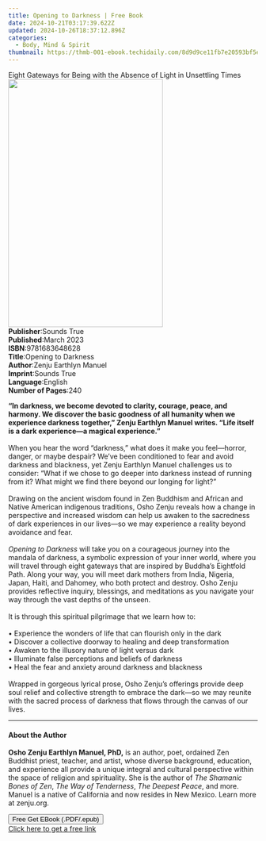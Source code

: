 ```yaml
---
title: Opening to Darkness | Free Book
date: 2024-10-21T03:17:39.622Z
updated: 2024-10-26T18:37:12.896Z
categories:
  - Body, Mind & Spirit
thumbnail: https://thmb-001-ebook.techidaily.com/8d9d9ce11fb7e20593bf5e0d6a50d2a1122ce7b7fa255d1e0434f5c58ca5e1b3.jpg
---
```

<main id="book-container">
  <div class="flex flex-col">
    <div class="book-brief flex-1 py-6 px-4 sm:p-6 md:py-10 md:px-8">
      <!-- brief-->
      <div class="book-brief-main">
        Eight Gateways for Being with the Absence of Light in Unsettling Times
      </div>
    </div>
    <div
      class="book-meta-info flex-1 grid gap-4 col-start-1 col-end-3 row-start-1 sm:mb-6 sm:grid-cols-4 lg:gap-6 lg:col-start-2 lg:row-end-6 lg:row-span-6 lg:mb-0"
    >
      <div
        class="book-meta-info-left place-content-center mt-4 p-4 text-sm leading-6 col-start-2 col-span-2 dark:text-slate-400"
      >
        <img
          class="w-full h-500 object-cover rounded-lg sm:h-255 sm:col-span-2 lg:col-span-full"
          src="https://img-001-ebook.techidaily.com/e48106fcc17d8c5221de9895ee691b09f4780b0f4f468aaeadb12d8554ebd955.jpg"
          alt=""
          width="312"
          height="500"
        />
      </div>
      <div
        class="book-meta-info-right mt-2 col-start-1 row-start-2 col-span-3 self-center"
      >
        <!-- meta data  -->
        <div class="flex flex-col px-4 md:px-8">
          <div class="flex-1">
            <strong>Publisher</strong>:<span class="px-2">Sounds True</span>
          </div>
          <div class="flex-1">
            <strong>Published</strong>:<span class="px-2">March 2023</span>
          </div>
          <div class="flex-1">
            <strong>ISBN</strong>:<span class="px-2">9781683648628</span>
          </div>
          <div class="flex-1">
            <strong>Title</strong>:<span class="px-2">Opening to Darkness</span>
          </div>
          <div class="flex-1">
            <strong>Author</strong>:<span class="px-2"
              >Zenju Earthlyn Manuel</span
            >
          </div>
          <div class="flex-1">
            <strong>Imprint</strong>:<span class="px-2">Sounds True</span>
          </div>
          <div class="flex-1">
            <strong>Language</strong>:<span class="px-2">English</span>
          </div>
          <div class="flex-1">
            <strong>Number of Pages</strong>:<span class="px-2">240</span>
          </div>
        </div>
      </div>
    </div>
    <div class="book-description flex-1 py-6 px-4 sm:p-6 md:py-10 md:px-8">
      <div class="book-description-main">
        <div accordion-content="" id="description">
          <p>
            <b
              >“In darkness, we become devoted to clarity, courage, peace, and
              harmony. We discover the basic goodness of all humanity when we
              experience darkness together,” Zenju Earthlyn Manuel writes. “Life
              itself is a dark experience—a magical experience.”</b
            ><br /><br />When you hear the word “darkness,” what does it make
            you feel—horror, danger, or maybe despair? We’ve been conditioned to
            fear and avoid darkness and blackness, yet Zenju Earthlyn Manuel
            challenges us to consider: “What if we chose to go deeper into
            darkness instead of running from it? What might we find there beyond
            our longing for light?”<br /><br />Drawing on the ancient wisdom
            found in Zen Buddhism and African and Native American indigenous
            traditions, Osho Zenju reveals how a change in perspective and
            increased wisdom can help us awaken to the sacredness of dark
            experiences in our lives—so we may experience a reality beyond
            avoidance and fear.<br /><br /><i>Opening to Darkness </i>will take
            you on a courageous journey into the mandala of darkness, a symbolic
            expression of your inner world, where you will travel through eight
            gateways that are inspired by Buddha’s Eightfold Path. Along your
            way, you will meet dark mothers from India, Nigeria, Japan, Haiti,
            and Dahomey, who both protect and destroy. Osho Zenju provides
            reflective inquiry, blessings, and meditations as you navigate your
            way through the vast depths of the unseen.<br /><br />It is through
            this spiritual pilgrimage that we learn how to:<br /><br />•
            Experience the wonders of life that can flourish only in the dark<br />•
            Discover a collective doorway to healing and deep transformation<br />•
            Awaken to the illusory nature of light versus dark<br />• Illuminate
            false perceptions and beliefs of darkness<br />• Heal the fear and
            anxiety around darkness and blackness<br /><br />Wrapped in gorgeous
            lyrical prose, Osho Zenju’s offerings provide deep soul relief and
            collective strength to embrace the dark—so we may reunite with the
            sacred process of darkness that flows through the canvas of our
            lives.
          </p>
        </div>
        <div class="accordion-fader"></div>
      </div>
    </div>
    <div class="book-excerpts flex-1 py-6 px-4 sm:p-6 md:py-10 md:px-8">
      <!-- excerpts-->
      <div class="book-excerpts-main">
        <hr />
        <h4 class="placeholder placeholder-heading">
          <span>About the Author</span>
        </h4>
        <p>
          <b>Osho Zenju Earthlyn Manuel, PhD,</b> is an author, poet, ordained
          Zen Buddhist priest, teacher, and artist, whose diverse background,
          education, and experience all provide a unique integral and cultural
          perspective within the space of religion and spirituality. She is the
          author of <i>The Shamanic Bones of Zen</i>,
          <i>The Way of Tenderness</i>, <i>The Deepest Peace</i>, and more.
          Manuel is a native of California and now resides in New Mexico. Learn
          more at zenju.org.
        </p>
      </div>
    </div>
    <div
      class="book-about-author flex-1 py-6 px-4 sm:p-6 md:py-10 md:px-8"
    ></div>
    <div class="book-free-get flex-1 py-6 px-4 sm:p-6 md:py-10 md:px-8">
      <button
        id="btn-free-get"
        class="bg-blue-500 hover:bg-blue-700 text-white font-bold py-2 px-4 rounded"
      >
        Free Get EBook (.PDF/.epub)
      </button>
      <div id="countdown-display" class="px-2 text-lg mt-2"></div>
      <a
        id="free-link"
        class="hidden bg-blue-500 hover:bg-blue-700 text-white font-bold py-2 px-4 rounded"
        href="https://www.ebooks.com/en-us/book/210761786/opening-to-darkness/zenju-earthlyn-manuel/"
        target="_blank"
        >Click here to get a free link</a
      >
    </div>
    <script>
      let countdownTime = 0;
      let countdownInterval = null;
      document
        .getElementById('btn-free-get')
        .addEventListener('click', startCountdown);
      function startCountdown() {
        countdownTime = new Date().getTime() + 60000 * 3;
        countdownInterval = setInterval(updateCountdown, 1000);
        document.getElementById('btn-free-get').disabled = true;
        document
          .getElementById('btn-free-get')
          .classList.add('bg-gray-500', 'cursor-not-allowed');
      }
      function updateCountdown() {
        let currentTime = new Date().getTime();
        let timeLeft = countdownTime - currentTime;
        let secondsLeft = Math.floor(timeLeft / 1000);
        document.getElementById('countdown-display').innerHTML =
          `Remaining time: ${secondsLeft} seconds.`;
        if (secondsLeft <= 0) {
          clearInterval(countdownInterval);
          document.getElementById('btn-free-get').classList.add('hidden');
          document.getElementById('free-link').classList.remove('hidden');
          document.getElementById('countdown-display').innerHTML = '';
        }
      }
    </script>
  </div>
</main>

<ins class="adsbygoogle"
      style="display:block"
      data-ad-client="ca-pub-7571918770474297"
      data-ad-slot="8358498916"
      data-ad-format="auto"
      data-full-width-responsive="true"></ins>
    